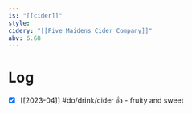 ```yaml
---
is: "[[cider]]"
style: 
cidery: "[[Five Maidens Cider Company]]"
abv: 6.68
---
```


# Log
- [x] [[2023-04]] #do/drink/cider 👍 - fruity and sweet
